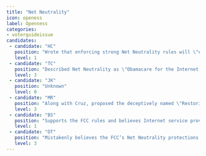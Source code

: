 ```yaml
---
title: "Net Neutrality"
icon: openess
label: Openness
categories:
- voterguideissue
candidates:
 - candidate: "HC"
   position: "Wrote that enforcing strong Net Neutrality rules will \"enable startups to challenge the status quo, and allow small businesses to thrive.\""
   level: 1
 - candidate: "TC"
   position: "Described Net Neutrality as \"Obamacare for the Internet,\" adding that overturning the FCC’s open Internet rules would be one of his earliest actions as president."
   level: 3
 - candidate: "JK"
   position: "Unknown"
   level: 0
 - candidate: "MR"
   position: "Along with Cruz, proposed the deceptively named \"Restoring Internet Freedom Act,\" which would reverse the Net Neutrality order and prohibit the FCC from passing similar rules. "
   level: 3
 - candidate: "BS"
   position: "Supports the FCC rules and believes Internet service providers should treat all data equally instead of prioritizing some customers' sites or services over others."
   level: 1
 - candidate: "DT"
   position: "Mistakenly believes the FCC’s Net Neutrality protections are an \"attack on the Internet\" that would \"target conservative media.\""
   level: 3
---
```

